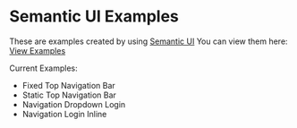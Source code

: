Semantic UI Examples
====================

These are examples created by using [Semantic UI](http://semantic-ui.com)
You can view them here: [View Examples](http://semanticui.rishigoomar.com)

Current Examples:
* Fixed Top Navigation Bar
* Static Top Navigation Bar
* Navigation Dropdown Login
* Navigation Login Inline
